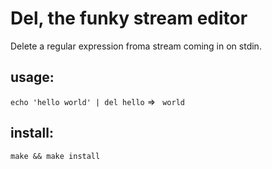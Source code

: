 Del, the funky stream editor
==============================
Delete a regular expression froma  stream
coming in on stdin.

## usage:
`echo 'hello world' | del hello` => ` world`

## install:
`make && make install`
